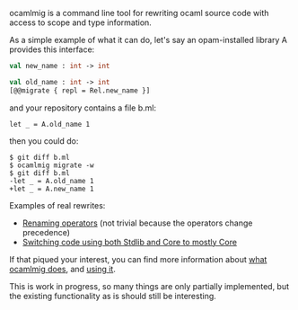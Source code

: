 ocamlmig is a command line tool for rewriting ocaml source code with access to scope
and type information.

As a simple example of what it can do, let's say an opam-installed library A provides
this interface:

```ocaml
val new_name : int -> int

val old_name : int -> int
[@@migrate { repl = Rel.new_name }]
```

and your repository contains a file b.ml:

```
let _ = A.old_name 1
```

then you could do:

```shell
$ git diff b.ml
$ ocamlmig migrate -w
$ git diff b.ml
-let _ = A.old_name 1
+let _ = A.new_name 1
```

Examples of real rewrites:

- [Renaming operators](https://github.com/v-gb/Gillian/commit/e15ac20a5fac0849dae51523d1b73f1612f976e5) (not trivial because the operators change precedence)
- [Switching code using both Stdlib and Core to mostly Core](https://github.com/v-gb/ortografe/commit/b0b6a0c323edb67c03ae938d122e73b4f6a8affc)

If that piqued your interest, you can find more information about [what ocamlmig
does](doc/what.md), and [using it](doc/using.md).

This is work in progress, so many things are only partially implemented, but the
existing functionality as is should still be interesting.
